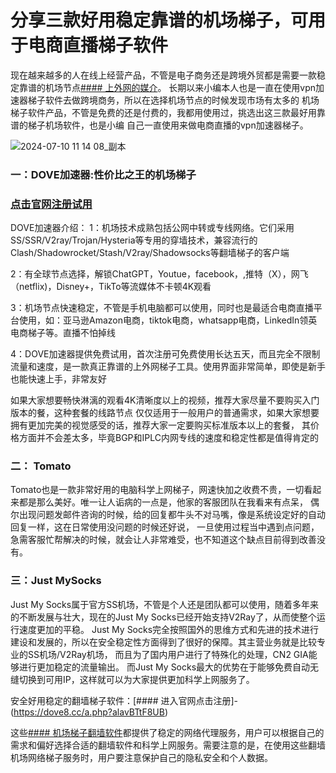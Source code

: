 # 分享三款好用稳定靠谱的机场梯子，可用于电商直播梯子软件
现在越来越多的人在线上经营产品，不管是电子商务还是跨境外贸都是需要一款稳定靠谱的机场节点[#### 上外网的媒介](https://www.cnvintage.org/d/442-vpn )。
长期以来小编本人也是一直在使用vpn加速器梯子软件去做跨境商务，所以在选择机场节点的时候发现市场有太多的
机场梯子软件产品，不管是免费的还是付费的，我都用使用过，挑选出这三款最好用靠谱的梯子机场软件，也是小编
自己一直使用来做电商直播的vpn加速器梯子。

![2024-07-10 11 14 08_副本](https://github.com/user-attachments/assets/82b56c5f-80a7-479a-b242-2c52e69502ed)

### 一：DOVE加速器:性价比之王的机场梯子
### [点击官网注册试用](https://dove8.cc/a.php?alavBTtF8UB)

DOVE加速器介绍：
1：机场技术成熟包括公网中转或专线网络。它们采用SS/SSR/V2ray/Trojan/Hysteria等专用的穿墙技术，兼容流行的Clash/Shadowrocket/Stash/V2ray/Shadowsocks等翻墙梯子的客户端

2：有全球节点选择，解锁ChatGPT，Youtue，facebook，,推特（X），网飞（netflix)，Disney+，TikTo等流媒体不卡顿4K观看

3：机场节点快速稳定，不管是手机电脑都可以使用，同时也是最适合电商直播平台使用，如：亚马逊Amazon电商，tiktok电商，whatsapp电商，LinkedIn领英电商梯子等。直播不怕掉线

4：DOVE加速器提供免费试用，首次注册可免费使用长达五天，而且完全不限制流量和速度，是一款真正靠谱的上外网梯子工具。使用界面非常简单，即使是新手也能快速上手，非常友好

如果大家想要畅快淋漓的观看4K清晰度以上的视频，推荐大家尽量不要购买入门版本的餐，这种套餐的线路节点
仅仅适用于一般用户的普通需求，如果大家想要拥有更加完美的视觉感受的话，推荐大家一定要购买标准版本以上的套餐，
其价格方面并不会差太多，毕竟BGP和IPLC内网专线的速度和稳定性都是值得肯定的

### 二： Tomato

Tomato也是一款非常好用的电脑科学上网梯子，网速快加之收费不贵，一切看起来都是那么美好。唯一让人诟病的一点是，他家的客服团队在我看来有点呆，
偶尔出现问题发邮件咨询的时候，给的回复都牛头不对马嘴，像是系统设定好的自动回复一样，这在日常使用没问题的时候还好说，
一旦使用过程当中遇到点问题，急需客服忙帮解决的时候，就会让人非常难受，也不知道这个缺点目前得到改善没有。

### 三：Just MySocks

Just My Socks属于官方SS机场，不管是个人还是团队都可以使用，随着多年来的不断发展与壮大，现在的Just My Socks已经开始支持V2Ray了，从而使整个运行速度更加的平稳。
Just My Socks完全按照国外的思维方式和先进的技术进行建设和发展的，所以在安全稳定性方面得到了很好的保障。其主营业务就是比较专业的SS机场/V2Ray机场，
而且为了国内用户进行了特殊化的处理，CN2 GIA能够进行更加稳定的流量输出。
而Just My Socks最大的优势在于能够免费自动无缝切换到可用IP，这样就可以为大家提供更加科学上网服务了。

安全好用稳定的翻墙梯子软件：[#### 进入官网点击注册]-(https://dove8.cc/a.php?alavBTtF8UB)

这些[#### 机场梯子翻墙软件](https://github.com/fafa88902/TIZI)都提供了稳定的网络代理服务，用户可以根据自己的需求和偏好选择合适的翻墙软件和科学上网服务。需要注意的是，在使用这些翻墙机场网络梯子服务时，用户要注意保护自己的隐私安全和个人数据。

